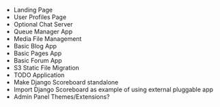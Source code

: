 
* Landing Page
* User Profiles Page
* Optional Chat Server
* Queue Manager App
* Media File Management
* Basic Blog App
* Basic Pages App
* Basic Forum App
* S3 Static File Migration
* TODO Application
* Make Django Scoreboard standalone
* Import Django Scoreboard as example of using external pluggable app
* Admin Panel Themes/Extensions?
